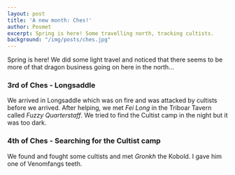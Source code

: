 ```yaml
---
layout: post
title: 'A new month: Ches!'
author: Posmet
excerpt: Spring is here! Some travelling north, tracking cultists.
background: "/img/posts/ches.jpg"
---
```


Spring is here! We did some light travel and noticed that there seems to be
more of that dragon business going on here in the north...

### 3rd of Ches - Longsaddle

We arrived in Longsaddle which was on fire and was attacked by cultists before
we arrived. After helping, we met *Fei Long* in the Triboar Tavern called
*Fuzzy Quarterstaff*. We tried to find the Cultist camp in the night but it was
too dark.

### 4th of Ches - Searching for the Cultist camp

We found and fought some cultists and met *Gronkh* the Kobold. I gave him one
of Venomfangs teeth.
